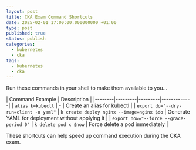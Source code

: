 ```yaml
---
layout: post
title: CKA Exam Command Shortcuts 
date: 2025-02-01 17:00:00.000000000 +01:00
type: post
published: true
status: publish
categories:
  - kubernetes
  - cka
tags:
  - kubernetes
  - cka
---
```


Run these commands in your shell to make them available to you...

| Command   Example | Description |
|--------|---------|---------|-------------|
| `alias k=kubectl` | - | Create an alias for kubectl |
| `export do="--dry-run=client -o yaml"` | `k create deploy nginx --image=nginx $do` | Generate YAML for deployment without applying it |
| `export now="--force --grace-period 0"` | `k delete pod x $now` | Force delete a pod immediately |

These shortcuts can help speed up command execution during the CKA exam.
